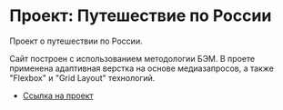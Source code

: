 # Проект: Путешествие по России

Проект о путешествии по России.

Сайт построен с использованием методологии БЭМ.
В проете применена адаптивная верстка на основе медиазапросов, а также "Flexbox" и "Grid Layout" технологий.

* [Ссылка на проект](https://staschernov.github.io/russian-travel/index.html)
